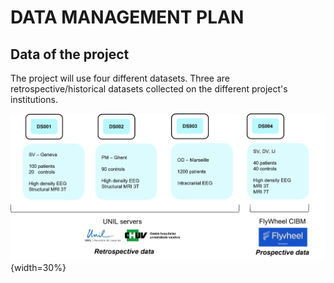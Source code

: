 ﻿

# DATA MANAGEMENT PLAN


## Data of the project

The project will use four different datasets.
Three are retrospective/historical datasets collected on the different project's institutions. 


![SinDat](img/SinergiaDatasets.png){width=30%}